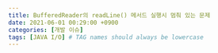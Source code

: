 ```yaml
---
title: BufferedReader의 readLine() 메서드 실행시 멈춰 있는 문제
date: 2021-06-01 00:29:00 +0900
categories: [개발 이슈]
tags: [JAVA I/O] # TAG names should always be lowercase
---
```


